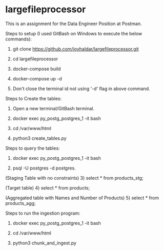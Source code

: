 # largefileprocessor
This is an assignment for the Data Engineer Position at Postman.


Steps to setup (I used GitBash on Windows to execute the below commands):

1) git clone https://github.com/joyhaldar/largefileprocessor.git

2) cd largefileprocessor

3) docker-compose build

4) docker-compose up -d

5) Don't close the terminal id not using '-d' flag in above command.


Steps to Create the tables:

1) Open a new terminal/GitBash terminal.

2) docker exec py_postg_postgres_1 -it bash

3) cd /var/www/html

4) python3 create_tables.py


Steps to query the tables:

1) docker exec py_postg_postgres_1 -it bash

2) psql -U postgres -d postgres.

(Staging Table with no constraints)
3) select * from products_stg;

(Target table)
4) select * from products;

(Aggregated table with Names and Number of Products)
5) select * from products_agg;

Steps to run the ingestion program:

1) docker exec py_postg_postgres_1 -it bash

2) cd /var/www/html

3) python3 chunk_and_ingest.py














